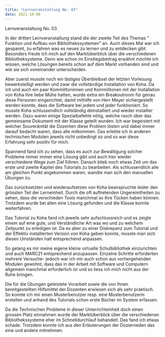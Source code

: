 ```yaml
---
title: "Lernveranstaltung No. 03"
date: 2021-10-08
---
```


Lernveranstaltung No. 03

In der dritten Lernveranstaltung stand die der zweite Teil des Themas " Funktion und Aufbau von Bibliothekssystemen" an. Auch dieses Mal war ich gespannt, zu erfahren was es neues zu lernen und zu entdecken gibt. Besonders freute ich mich auf den Marktüberblick über die verschiedenen Bibliotheksysteme. Denn wie schon im Einstiegsbeitrag erwähnt möchte ich wissen, welche Lösungen bereits schon auf dem Markt vorhanden sind und wie sie sich voneinander unterscheiden.

Aber zuerst musste noch ein lästiges Überbleibsel der letzten Vorlesung bewerkstelligt werden und zwar die vollständige Installation von Koha. Da ich und auch ein paar Kommilitoninnen und Kommilitonen mit der Installation von Koha ihre liebe Mühe hatten, wurde extra ein Breakoutroom für genau diese Personen eingerichtet, damit mithilfe von Herr Meyer sichergestellt werden konnte, dass die Software bei jedem und jeder funktioniert. So musste Koha schlussendlich vollständig deinstalliert und wieder installier werden. Dazu waren einige Spezialbefehle nötig, welche rasch über das gemeinsame Dokument mit der Klasse geteilt wurden. Ich war begeistert mit welcher Souveränität die Dozenten diese Problem lösten und dabei immer darauf bedacht waren, dass alle mitkommen. Das erlebte ich in anderen technischen Modulen jeweils nicht unbedingt so und so war diese Erfahrung sehr positiv für mich.

Spannend fand ich zu sehen, dass es auch zur Bewältigung solcher Probleme immer immer eine Lösung gibt und auch hier wieder verschiedene Wege zum Ziel führen. Danach blieb noch etwas Zeit um das erste und zweite Kapitel des Tutorials zu bearbeiten. Als schlussendlich alle am gleichen Punkt angekommen waren, wandte man sich den manuellen Übungen zu.

Das zurücksetzten und wiederaufsetzen von Koha beanspruchte leider den grössten Teil der Lerneinheit. Durch die oft auftretenden Ungereimtheiten zu sehen, dass die verschieden Tools manchmal so ihre Tücken haben können. Trotzdem wurde bei allen eine Lösung gefunden und die Klasse konnte weiterfahren. 

Das Tutorial zu Koha fand ich jeweils sehr aufschlussreich und es zeigte einem auf eine gute, und Verständliche Art was wo und zu welchem Zeitpunkt zu erledigen ist. Da es aber zu einer Diskrepanz zum Tutorial und der Effektiv installierten Version von Koha geben konnte, musste man sich diesen Umständen halt entsprechend anpassen.

So gelang es mir meine eigene kleine virtuelle Schulbibliothek einzurichten und auch MARC21 entsprechend anzupassen. Einzelne Schritte erforderten mehrere Versuche- jedoch war ich mir auch schon aus vorhergehenden Modulen gewohnt, dass das in der Arbeit mit Software und Computern allgemein manchmal erforderlich ist und so liess ich mich nicht aus der Ruhe bringen. 

Die für die Übungen geleistete Vorarbeit sowie die von Ihnen bereitgestellten Hilfsmittel der Dozenten erwiesen sich als sehr praktisch. So konnte ich mir einen Musterbenutzer resp. eine Musterbenutzerin erstellen und anhand des Tutorials schon erste Bücher im System erfassen. 

Da die Technischen Probleme in dieser Unterrichteinheit doch einen grossen Platz einnahmen wurde der Marktüberblick über die verschiedenen Bibliothekssysteme eher im Schnelldurchlauf behandelt. Das fand ich etwas schade. Trotzdem konnte ich aus den Erläuterungen der Dozierneden das eine und andere mitnehmen. 
